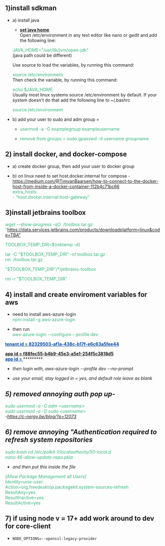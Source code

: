 <body>
                 <h2>1)install sdkman</h2><ul><li><p>a) install java</p><ul><li><p><strong><u>set java home</u></strong><br>Open /etc/environment in any text editor like nano or gedit and add the following line:</p></li></ul><p>                 <span style="color: rgb(54,179,126);">JAVA_HOME="/usr/lib/jvm/open-jdk"</span><br>       (java path could be different)</p><p>     Use source to load the variables, by running this command:</p><p>               <span style="color: rgb(54,179,126);"> source /etc/environment</span><br>    Then check the variable, by running this command:</p><p>                      <span style="color: rgb(54,179,126);"> echo $JAVA_HOME</span><br>   Usually most linux systems source /etc/environment by default. If your system doesn't do that add     the following line to ~/.bashrc </p><p>         <span style="color: rgb(54,179,126);"> source /etc/environment</span></p></li><li><p>b) add your user to sudo and adm group = </p><ul><li><p><span style="color: rgb(54,179,126);">usermod -a -G examplegroup exampleusername</span></p></li><li><p><span style="color: rgb(54,179,126);">remove from groups = sudo gpasswd -d username groupname</span></p></li></ul></li></ul><h2>2) install docker, and docker-compose</h2><ul><li><p>a) create docker group, then add your user to docker group</p></li><li><p>b) on linux need to set host.docker.internal for compose - <a href="https://medium.com/@TimvanBaarsen/how-to-connect-to-the-docker-host-from-inside-a-docker-container-112b4c71bc66" data-card-appearance="inline">https://medium.com/@TimvanBaarsen/how-to-connect-to-the-docker-host-from-inside-a-docker-container-112b4c71bc66</a> <br><span style="color: rgb(54,179,126);">extra_hosts:</span><br><span style="color: rgb(54,179,126);">- "host.docker.internal:host-gateway"</span></p></li></ul><p></p><h2>3)install jetbrains toolbox<br></h2><p><span style="color: rgb(54,179,126);">wget --show-progress -qO ./toolbox.tar.gz "</span><a href="https://data.services.jetbrains.com/products/download?platform=linux&amp;code=TBA%22">https://data.services.jetbrains.com/products/downloadplatform=linux&amp;code=TBA"</a></p><p><span style="color: rgb(54,179,126);">TOOLBOX_TEMP_DIR=$(mktemp -d)</span></p><p><span style="color: rgb(54,179,126);">tar -C "$TOOLBOX_TEMP_DIR" -xf toolbox.tar.gz</span><br><span style="color: rgb(54,179,126);">rm ./toolbox.tar.gz</span></p><p><span style="color: rgb(54,179,126);">"$TOOLBOX_TEMP_DIR"/*/jetbrains-toolbox</span></p><p><span style="color: rgb(54,179,126);">rm -r "$TOOLBOX_TEMP_DIR"</span></p><h2>4) install and create enviroment variables for aws</h2><ul><li><p>need to install aws-azure-login<br><span style="color: rgb(54,179,126);">npm install -g aws-azure-login</span></p></li><li><p>then run<br><span style="color: rgb(54,179,126);">aws-azure-login --configure --profile dev</span></p></li></ul><p><strong><span style="color: rgb(7,71,166);"><u>tenant id = 82329503-af1a-438c-b17f-e6c63a5fee44 

app id = f88fec55-b4b9-45e3-a5e1-254f5c3818d5 </u></span></strong><br><strong><span style="color: rgb(7,71,166);"><u>app id  = </u></span></strong>**********</p><ul><li><p>then login with, aws-azure-login --profile dev --no-prompt</p></li><li><p>use your email, stay logged in = yes, and default role leave as blank</p></li></ul><h2>5) removed annoying auth pop up-</h2><p><span style="color: rgb(54,179,126);">sudo usermod -a -G adm &lt;username&gt;</span><br><span style="color: rgb(54,179,126);">sudo usermod -a -G sudo &lt;username&gt;</span><br>-<a href="https://c-nergy.be/blog/?p=12073" data-card-appearance="inline">https://c-nergy.be/blog/?p=12073</a> <br></p><h2>6) remove annoying "Authentication required to refresh system repositories</h2><p><span style="color: rgb(54,179,126);">sudo bash cd /etc/polkit-1/localauthority/50-local.d</span><br><span style="color: rgb(54,179,126);">nano 46-allow-update-repo.pkla</span></p><ul><li><p>and then put this inside the file</p></li></ul><p><span style="color: rgb(54,179,126);">[Allow Package Management all Users]</span><br><span style="color: rgb(54,179,126);">Identity=unix-user:*</span><br><span style="color: rgb(54,179,126);">Action=org.freedesktop.packagekit.system-sources-refresh</span><br><span style="color: rgb(54,179,126);">ResultAny=yes</span><br><span style="color: rgb(54,179,126);">ResultInactive=yes</span><br><span style="color: rgb(54,179,126);">ResultActive=yes</span><br></p><h2>7) if using node v = 17+ add work around to dev for core-client</h2><ul><li><p><code>NODE_OPTIONS=--openssl-legacy-provider</code></p></li></ul><p>
        </p><p>&nbsp;</p>
    

</body>
